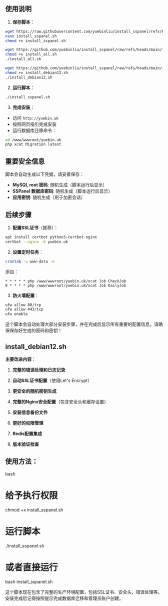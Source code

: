 
## 使用说明

1. **保存脚本**：
```bash
wget https://raw.githubusercontent.com/yuebinliu/install_sspanel/refs/heads/main/install_sspanel.sh
nano install_sspanel.sh
chmod +x install_sspanel.sh

wget https://github.com/yuebinliu/install_sspanel/raw/refs/heads/main/install_all.sh
chmod +x install_all.sh
./install_all.sh

wget https://github.com/yuebinliu/install_sspanel/raw/refs/heads/main/install_debian12.sh
chmod +x install_debian12.sh
./install_debian12.sh
```

2. **运行脚本**：
```bash
./install_sspanel.sh
```

3. **完成安装**：
- 访问 `http://yuebin.uk`
- 按照网页指引完成安装
- 运行数据库迁移命令：
```bash
cd /www/wwwroot/yuebin.uk
php xcat Migration latest
```

## 重要安全信息

脚本会自动生成以下凭据，请妥善保存：

- **MySQL root 密码**: 随机生成（脚本运行后显示）
- **SSPanel 数据库密码**: 随机生成（脚本运行后显示）
- **应用密钥**: 随机生成（用于加密会话）

## 后续步骤

1. **配置SSL证书**（推荐）：
```bash
apt install certbot python3-certbot-nginx
certbot --nginx -d yuebin.uk
```

2. **设置定时任务**：
```bash
crontab -u www-data -e
```
添加：
```
* * * * * php /www/wwwroot/yuebin.uk/xcat Job CheckJob
0 * * * * php /www/wwwroot/yuebin.uk/xcat Job DailyJob
```

3. **防火墙配置**：
```bash
ufw allow 80/tcp
ufw allow 443/tcp
ufw enable
```

这个脚本会自动处理大部分安装步骤，并在完成后显示所有重要的配置信息。请确保保存好生成的密码和密钥！

## install_debian12.sh
**主要改进内容**：

1. **完整的错误处理和日志记录**
    
2. **自动SSL证书配置**（使用Let's Encrypt）
    
3. **更安全的随机密钥生成**
    
4. **完整的Nginx安全配置**（包含安全头和缓存设置）
    
5. **安装信息备份文件**
    
6. **更好的权限管理**
    
7. **Redis配置集成**
    
8. **版本验证检查**
    

## 使用方法：

bash

# 给予执行权限
chmod +x install_sspanel.sh

# 运行脚本
./install_sspanel.sh

# 或者直接运行
bash install_sspanel.sh

这个脚本现在包含了完整的生产环境配置，包括SSL证书、安全头、错误处理等。安装完成后记得按照提示完成数据库迁移和管理员账户创建。
